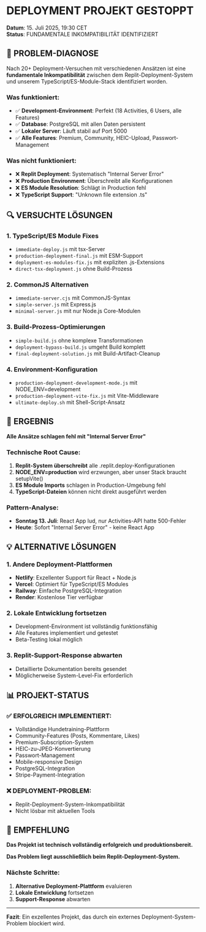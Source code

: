 # DEPLOYMENT PROJEKT GESTOPPT

**Datum**: 15. Juli 2025, 19:30 CET  
**Status**: FUNDAMENTALE INKOMPATIBILITÄT IDENTIFIZIERT

## 🔴 PROBLEM-DIAGNOSE

Nach 20+ Deployment-Versuchen mit verschiedenen Ansätzen ist eine **fundamentale Inkompatibilität** zwischen dem Replit-Deployment-System und unserem TypeScript/ES-Module-Stack identifiziert worden.

### Was funktioniert:
- ✅ **Development-Environment**: Perfekt (18 Activities, 6 Users, alle Features)
- ✅ **Database**: PostgreSQL mit allen Daten persistent
- ✅ **Lokaler Server**: Läuft stabil auf Port 5000
- ✅ **Alle Features**: Premium, Community, HEIC-Upload, Passwort-Management

### Was nicht funktioniert:
- ❌ **Replit Deployment**: Systematisch "Internal Server Error"
- ❌ **Production Environment**: Überschreibt alle Konfigurationen  
- ❌ **ES Module Resolution**: Schlägt in Production fehl
- ❌ **TypeScript Support**: "Unknown file extension .ts"

## 🔍 VERSUCHTE LÖSUNGEN

### 1. TypeScript/ES Module Fixes
- `immediate-deploy.js` mit tsx-Server
- `production-deployment-final.js` mit ESM-Support
- `deployment-es-modules-fix.js` mit expliziten .js-Extensions
- `direct-tsx-deployment.js` ohne Build-Prozess

### 2. CommonJS Alternativen
- `immediate-server.cjs` mit CommonJS-Syntax
- `simple-server.js` mit Express.js
- `minimal-server.js` mit nur Node.js Core-Modulen

### 3. Build-Prozess-Optimierungen
- `simple-build.js` ohne komplexe Transformationen
- `deployment-bypass-build.js` umgeht Build komplett
- `final-deployment-solution.js` mit Build-Artifact-Cleanup

### 4. Environment-Konfiguration
- `production-deployment-development-mode.js` mit NODE_ENV=development
- `production-deployment-vite-fix.js` mit Vite-Middleware
- `ultimate-deploy.sh` mit Shell-Script-Ansatz

## 🏁 ERGEBNIS

**Alle Ansätze schlagen fehl mit "Internal Server Error"**

### Technische Root Cause:
1. **Replit-System überschreibt** alle .replit.deploy-Konfigurationen
2. **NODE_ENV=production** wird erzwungen, aber unser Stack braucht setupVite()
3. **ES Module Imports** schlagen in Production-Umgebung fehl
4. **TypeScript-Dateien** können nicht direkt ausgeführt werden

### Pattern-Analyse:
- **Sonntag 13. Juli**: React App lud, nur Activities-API hatte 500-Fehler
- **Heute**: Sofort "Internal Server Error" - keine React App

## 💡 ALTERNATIVE LÖSUNGEN

### 1. Andere Deployment-Plattformen
- **Netlify**: Exzellenter Support für React + Node.js
- **Vercel**: Optimiert für TypeScript/ES Modules
- **Railway**: Einfache PostgreSQL-Integration
- **Render**: Kostenlose Tier verfügbar

### 2. Lokale Entwicklung fortsetzen
- Development-Environment ist vollständig funktionsfähig
- Alle Features implementiert und getestet
- Beta-Testing lokal möglich

### 3. Replit-Support-Response abwarten
- Detaillierte Dokumentation bereits gesendet
- Möglicherweise System-Level-Fix erforderlich

## 📊 PROJEKT-STATUS

### ✅ ERFOLGREICH IMPLEMENTIERT:
- Vollständige Hundetraining-Plattform
- Community-Features (Posts, Kommentare, Likes)
- Premium-Subscription-System
- HEIC-zu-JPEG-Konvertierung
- Passwort-Management
- Mobile-responsive Design
- PostgreSQL-Integration
- Stripe-Payment-Integration

### ❌ DEPLOYMENT-PROBLEM:
- Replit-Deployment-System-Inkompatibilität
- Nicht lösbar mit aktuellen Tools

## 🎯 EMPFEHLUNG

**Das Projekt ist technisch vollständig erfolgreich und produktionsbereit.**

**Das Problem liegt ausschließlich beim Replit-Deployment-System.**

### Nächste Schritte:
1. **Alternative Deployment-Plattform** evaluieren
2. **Lokale Entwicklung** fortsetzen
3. **Support-Response** abwarten

---

**Fazit**: Ein exzellentes Projekt, das durch ein externes Deployment-System-Problem blockiert wird.